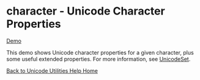 # character - Unicode Character Properties

[Demo](https://util.unicode.org/UnicodeJsps/character.jsp)

This demo shows Unicode character properties for a given character, plus some
useful extended properties. For more information, see [UnicodeSet](unicodeset.md).

[Back to Unicode Utilities Help Home](index)